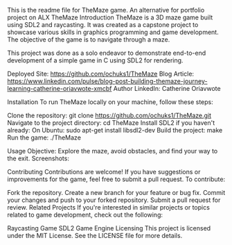 This is the readme file for TheMaze game. An alternative for portfolio project on ALX
TheMaze
Introduction
TheMaze is a 3D maze game built using SDL2 and raycasting. It was created as a capstone project to showcase various skills in graphics programming and game development. The objective of the game is to navigate through a maze.

This project was done as a solo endeavor to demonstrate end-to-end development of a simple game in C using SDL2 for rendering.

Deployed Site: https://github.com/ochuks1/TheMaze
Blog Article: https://www.linkedin.com/pulse/blog-post-building-themaze-journey-learning-catherine-oriavwote-xmcbf
Author LinkedIn: Catherine Oriavwote

Installation
To run TheMaze locally on your machine, follow these steps:

Clone the repository: git clone https://github.com/ochuks1/TheMaze.git
Navigate to the project directory: cd TheMaze
Install SDL2 if you haven't already:
On Ubuntu: sudo apt-get install libsdl2-dev
Build the project: make
Run the game: ./TheMaze

Usage
Objective: Explore the maze, avoid obstacles, and find your way to the exit.
Screenshots: 

Contributing
Contributions are welcome! If you have suggestions or improvements for the game, feel free to submit a pull request. To contribute:

Fork the repository.
Create a new branch for your feature or bug fix.
Commit your changes and push to your forked repository.
Submit a pull request for review.
Related Projects
If you're interested in similar projects or topics related to game development, check out the following:

Raycasting Game
SDL2 Game Engine 
Licensing
This project is licensed under the MIT License. See the LICENSE file for more details.
